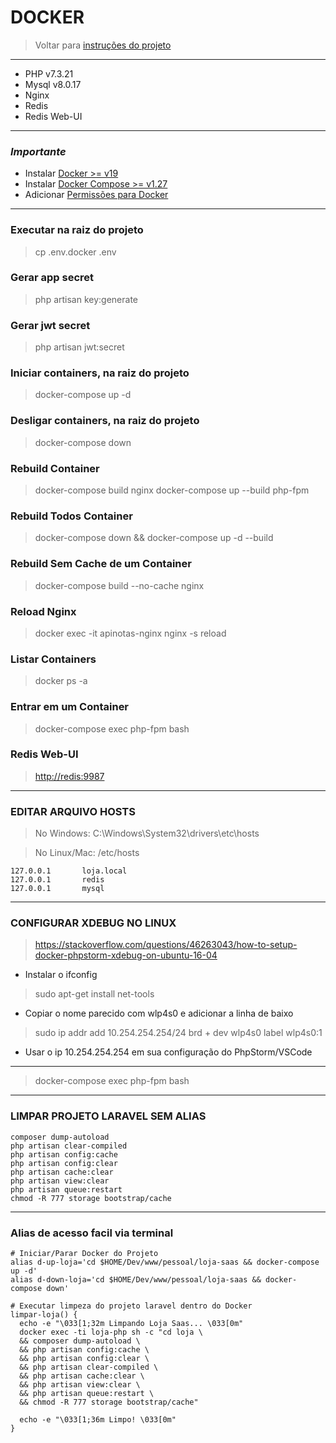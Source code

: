 # DOCKER
> Voltar para [instruções do projeto][l-Doc-Projeto]

---
- PHP v7.3.21
- Mysql v8.0.17
- Nginx
- Redis
- Redis Web-UI

___ 

### *Importante* 
- Instalar [Docker >= v19][l-Docker]
- Instalar [Docker Compose >= v1.27][l-Docker-Compose]
- Adicionar [Permissões para Docker][l-Docker-Permissoes]
___ 

### Executar na raiz do projeto
> cp .env.docker .env 

### Gerar app secret

> php artisan key:generate

### Gerar jwt secret

> php artisan jwt:secret

### Iniciar containers, na raiz do projeto

> docker-compose up -d

### Desligar containers, na raiz do projeto

> docker-compose down

### Rebuild Container

> docker-compose build nginx
> docker-compose up --build php-fpm

### Rebuild Todos Container

> docker-compose down && docker-compose up -d --build

### Rebuild Sem Cache de um Container

> docker-compose build --no-cache nginx

### Reload Nginx

> docker exec -it apinotas-nginx nginx -s reload

### Listar Containers

> docker ps -a

### Entrar em um Container

> docker-compose exec php-fpm bash

### Redis Web-UI

> <http://redis:9987>

___

### EDITAR ARQUIVO HOSTS
> No Windows: C:\Windows\System32\drivers\etc\hosts

> No Linux/Mac: /etc/hosts

```text
127.0.0.1       loja.local
127.0.0.1       redis
127.0.0.1       mysql
```

___

### CONFIGURAR XDEBUG NO LINUX
> https://stackoverflow.com/questions/46263043/how-to-setup-docker-phpstorm-xdebug-on-ubuntu-16-04

- Instalar o ifconfig
> sudo apt-get install net-tools

- Copiar o nome parecido com wlp4s0 e adicionar a linha de baixo
> sudo ip addr add 10.254.254.254/24 brd + dev wlp4s0 label wlp4s0:1

- Usar o ip 10.254.254.254 em sua configuração do PhpStorm/VSCode

___

> docker-compose exec php-fpm bash
___

### LIMPAR PROJETO LARAVEL SEM ALIAS

```shell script
composer dump-autoload
php artisan clear-compiled
php artisan config:cache
php artisan config:clear
php artisan cache:clear
php artisan view:clear
php artisan queue:restart
chmod -R 777 storage bootstrap/cache
```

___

### Alias de acesso facil via terminal

```shell script
# Iniciar/Parar Docker do Projeto
alias d-up-loja='cd $HOME/Dev/www/pessoal/loja-saas && docker-compose up -d'
alias d-down-loja='cd $HOME/Dev/www/pessoal/loja-saas && docker-compose down'

# Executar limpeza do projeto laravel dentro do Docker
limpar-loja() {
  echo -e "\033[1;32m Limpando Loja Saas... \033[0m"
  docker exec -ti loja-php sh -c "cd loja \
  && composer dump-autoload \
  && php artisan config:cache \
  && php artisan config:clear \
  && php artisan clear-compiled \
  && php artisan cache:clear \
  && php artisan view:clear \
  && php artisan queue:restart \
  && chmod -R 777 storage bootstrap/cache"

  echo -e "\033[1;36m Limpo! \033[0m"
}
```

[l-Doc-Projeto]: ../README.md
[l-Docker]: https://docs.docker.com/engine/install/ubuntu/
[l-Docker-Compose]: https://docs.docker.com/compose/install
[l-Docker-Permissoes]: https://docs.docker.com/engine/install/linux-postinstall

